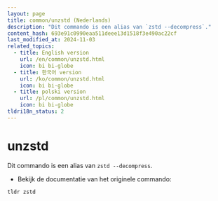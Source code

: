 ```yaml
---
layout: page
title: common/unzstd (Nederlands)
description: "Dit commando is een alias van `zstd --decompress`."
content_hash: 693e91c0990eaa511deee13d1518f3e490ac22cf
last_modified_at: 2024-11-03
related_topics:
  - title: English version
    url: /en/common/unzstd.html
    icon: bi bi-globe
  - title: 한국어 version
    url: /ko/common/unzstd.html
    icon: bi bi-globe
  - title: polski version
    url: /pl/common/unzstd.html
    icon: bi bi-globe
tldri18n_status: 2
---
```

# unzstd

Dit commando is een alias van `zstd --decompress`.

- Bekijk de documentatie van het originele commando:

`tldr zstd`
